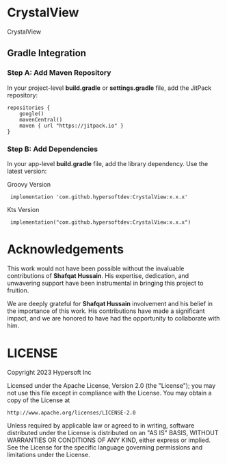 # CrystalView

CrystalView

## Gradle Integration

### Step A: Add Maven Repository

In your project-level **build.gradle** or **settings.gradle** file, add the JitPack repository:
```
repositories {
    google()
    mavenCentral()
    maven { url "https://jitpack.io" }
}
```  

### Step B: Add Dependencies

In your app-level **build.gradle** file, add the library dependency. Use the latest version: 

Groovy Version
```
 implementation 'com.github.hypersoftdev:CrystalView:x.x.x'
```
Kts Version
```
 implementation("com.github.hypersoftdev:CrystalView:x.x.x")
```

# Acknowledgements

This work would not have been possible without the invaluable contributions of **Shafqat Hussain**. His expertise, dedication, and unwavering support have been instrumental in bringing this project to fruition.

We are deeply grateful for **Shafqat Hussain** involvement and his belief in the importance of this work. His contributions have made a significant impact, and we are honored to have had the opportunity to collaborate with him.

# LICENSE

Copyright 2023 Hypersoft Inc

Licensed under the Apache License, Version 2.0 (the "License");
you may not use this file except in compliance with the License.
You may obtain a copy of the License at

    http://www.apache.org/licenses/LICENSE-2.0

Unless required by applicable law or agreed to in writing, software
distributed under the License is distributed on an "AS IS" BASIS,
WITHOUT WARRANTIES OR CONDITIONS OF ANY KIND, either express or implied.
See the License for the specific language governing permissions and
limitations under the License.
